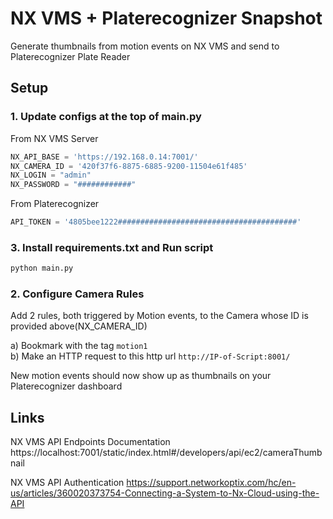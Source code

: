 # NX VMS + Platerecognizer Snapshot

Generate thumbnails from motion events on NX VMS and send to Platerecognizer Plate Reader


## Setup 

### 1. Update configs at the top of main.py

From NX VMS Server
```python
NX_API_BASE = 'https://192.168.0.14:7001/'
NX_CAMERA_ID = '420f37f6-8875-6885-9200-11504e61f485'
NX_LOGIN = "admin"
NX_PASSWORD = "############"
```

From Platerecognizer
```python
API_TOKEN = '4805bee1222########################################'
```

### 3. Install requirements.txt and Run script
```bash
python main.py
```

### 2. Configure Camera Rules

Add 2 rules, both triggered by Motion events, to the Camera whose ID is provided above(NX_CAMERA_ID)

a) Bookmark with the tag `motion1`  
b) Make an HTTP request to this http url `http://IP-of-Script:8001/`


New motion events should now show up as thumbnails on your Platerecognizer dashboard


## Links

NX VMS API Endpoints Documentation
https://localhost:7001/static/index.html#/developers/api/ec2/cameraThumbnail

NX VMS API Authentication
https://support.networkoptix.com/hc/en-us/articles/360020373754-Connecting-a-System-to-Nx-Cloud-using-the-API





